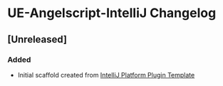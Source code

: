 <!-- Keep a Changelog guide -> https://keepachangelog.com -->

# UE-Angelscript-IntelliJ Changelog

## [Unreleased]
### Added
- Initial scaffold created from [IntelliJ Platform Plugin Template](https://github.com/JetBrains/intellij-platform-plugin-template)
